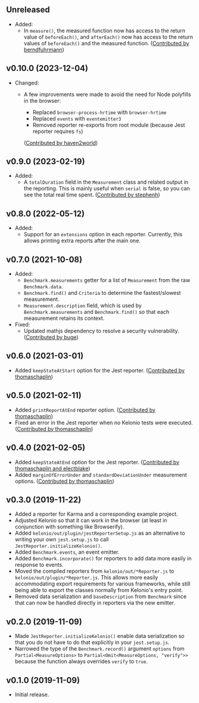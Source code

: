 ## Unreleased

* Added:
  * In `measure()`,
    the measured function now has access to the return value of `beforeEach()`,
    and `afterEach()` now has access to the return values of `beforeEach()` and the measured function.
    ([Contributed by berndfuhrmann](https://github.com/mtkennerly/kelonio/pull/18))

## v0.10.0 (2023-12-04)

* Changed:
  * A few improvements were made to avoid the need for Node polyfills in the browser:

    * Replaced `browser-process-hrtime` with `browser-hrtime`
    * Replaced `events` with `eventemitter3`
    * Removed reporter re-exports from root module (because Jest reporter requires `fs`)

    ([Contributed by haven2world](https://github.com/mtkennerly/kelonio/pull/14))

## v0.9.0 (2023-02-19)

* Added:
  * A `totalDuration` field in the `Measurement` class and related output in the reporting.
    This is mainly useful when `serial` is false, so you can see the total real time spent.
    ([Contributed by stephenh](https://github.com/mtkennerly/kelonio/pull/12))

## v0.8.0 (2022-05-12)

* Added:
  * Support for an `extensions` option in each reporter. Currently, this allows
    printing extra reports after the main one.

## v0.7.0 (2021-10-08)

* Added:
  * `Benchmark.measurements` getter for a list of `Measurement` from the raw
    `Benchmark.data`.
  * `Benchmark.find()` and `Criteria` to determine the fastest/slowest
    measurement.
  * `Measurement.description` field, which is used by `Benchmark.measurements`
    and `Benchmark.find()` so that each measurement retains its context.
* Fixed:
  * Updated mathjs dependency to resolve a security vulnerability.
    ([Contributed by buge](https://github.com/mtkennerly/kelonio/pull/11))

## v0.6.0 (2021-03-01)

* Added `keepStateAtStart` option for the Jest reporter.
  ([Contributed by thomaschaplin](https://github.com/mtkennerly/kelonio/pull/7))

## v0.5.0 (2021-02-11)

* Added `printReportAtEnd` reporter option.
  ([Contributed by thomaschaplin](https://github.com/mtkennerly/kelonio/pull/4))
* Fixed an error in the Jest reporter when no Kelonio tests were executed.
  ([Contributed by thomaschaplin](https://github.com/mtkennerly/kelonio/pull/6))

## v0.4.0 (2021-02-05)

* Added `keepStateAtEnd` option for the Jest reporter.
  ([Contributed by thomaschaplin and electblake](https://github.com/mtkennerly/kelonio/pull/2))
* Added `marginOfErrorUnder` and `standardDeviationUnder` measurement options.
  ([Contributed by thomaschaplin](https://github.com/mtkennerly/kelonio/pull/3))

## v0.3.0 (2019-11-22)

* Added a reporter for Karma and a corresponding example project.
* Adjusted Kelonio so that it can work in the browser (at least in conjunction
  with something like Browserify).
* Added `kelonio/out/plugin/jestReporterSetup.js` as an alternative to writing
  your own `jest.setup.js` to call `JestReporter.initializeKelonio()`.
* Added `Benchmark.events`, an event emitter.
* Added `Benchmark.incorporate()` for reporters to add data more easily
  in response to events.
* Moved the compiled reporters from `kelonio/out/*Reporter.js` to
  `kelonio/out/plugin/*Reporter.js`. This allows more easily accommodating
  export requirements for various frameworks, while still being able to export
  the classes normally from Kelonio's entry point.
* Removed data serialization and `baseDescription` from `Benchmark` since that
  can now be handled directly in reporters via the new emitter.

## v0.2.0 (2019-11-09)

* Made `JestReporter.initializeKelonio()` enable data serialization so that
  you do not have to do that explicitly in your `jest.setup.js`.
* Narrowed the type of the `Benchmark.record()` argument `options` from
  `Partial<MeasureOptions>` to `Partial<Omit<MeasureOptions, "verify">>`
  because the function always overrides `verify` to `true`.

## v0.1.0 (2019-11-09)

* Initial release.
